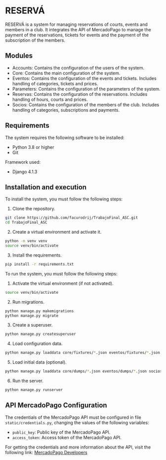 # RESERVÁ
RESERVÁ is a system for managing reservations of courts, events and members in a club. 
It integrates the API of MercadoPago to manage the payment of the reservations, tickets for events and the payment of the subscription of the members.

## Modules

- Accounts: Contains the configuration of the users of the system.
- Core: Contains the main configuration of the system.
- Eventos: Contains the configuration of the events and tickets. Includes handling of categories, tickets and prices.
- Parameters: Contains the configuration of the parameters of the system.
- Reservas: Contains the configuration of the reservations. Includes handling of hours, courts and prices.
- Socios: Contains the configuration of the members of the club. Includes handling of categories, subscriptions and payments.

## Requirements
The system requires the following software to be installed:
- Python 3.8 or higher
- Git

Framework used:
- Django 4.1.3

## Installation and execution
To install the system, you must follow the following steps:
1. Clone the repository.

```bash
git clone https://github.com/facurodrij/TrabajoFinal_ASC.git
cd TrabajoFinal_ASC
```

2. Create a virtual environment and activate it.
```bash   
python -m venv venv
source venv/bin/activate
```

3. Install the requirements.

```bash
pip install -r requirements.txt
```

To run the system, you must follow the following steps:
1. Activate the virtual environment (if not activated).

```bash
source venv/bin/activate
```

2. Run migrations.

```bash
python manage.py makemigrations
python manage.py migrate
```

3. Create a superuser.
    
```bash
python manage.py createsuperuser
```

4. Load configuration data.
    
```bash
python manage.py loaddata core/fixtures/*.json eventos/fixtures/*.json parameters/fixtures/*.json socios/fixtures/*.json reservas/fixtures/*.json
```

5. Load initial data (optional).

```bash
python manage.py loaddata core/dumps/*.json eventos/dumps/*.json socios/dumps/*.json reservas/dumps/*.json
```

6. Run the server.

```bash
python manage.py runserver
```

## API MercadoPago Configuration
The credentials of the MercadoPago API must be configured in file `static/credentials.py`, changing the values of the following variables:
- `public_key`: Public key of the MercadoPago API.
- `access_token`: Access token of the MercadoPago API.

For getting the credentials and more information about the API, visit the following link: [MercadoPago Developers](https://www.mercadopago.com.ar/developers/es/reference)
